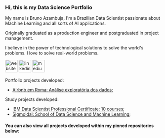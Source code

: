 ### Hi, this is my Data Science Portfolio
My name is Bruno Azambuja, I'm a Brazilian Data Scientist passionate about Machine Learning and all sorts of AI applications.

Originally graduated as a production engineer and postgraduated in project management.

I believe in the power of technological solutions to solve the world's problems. I love to solve real-world problems.


[<img src='https://cdn.jsdelivr.net/npm/simple-icons@3.0.1/icons/icloud.svg' alt='website' height='40'>](https://www.brunoazambuja.com/)  [<img src='https://cdn.jsdelivr.net/npm/simple-icons@3.0.1/icons/linkedin.svg' alt='linkedin' height='40'>](https://www.linkedin.com/in/brunoazambuja/)  [<img src='https://cdn.jsdelivr.net/npm/simple-icons@3.0.1/icons/medium.svg' alt='medium' height='40'>](https://medium.com/@brunoazambuja_78996)

Portfolio projects developed:

- [Airbnb em Roma: Análise exploratória dos dados](https://github.com/BrunoAzambuja/Analise-Exploratoria-do-Airbnb-de-Roma/blob/main/Analise_Exploratoria_do_Airbnb_de_Roma.ipynb);


Study projects developed:

- [IBM Data Scientist Professional Certificate: 10 courses](https://github.com/BrunoAzambuja/IBM-Data-Science-Professional-Certificate);
- [Sigmoidal: School of Data Science and Machine Learning](https://github.com/BrunoAzambuja/Sigmoidal-School-of-Data-Science-and-Machine-Learning);
#### You can also view all projects developed within my pinned repositories below:
